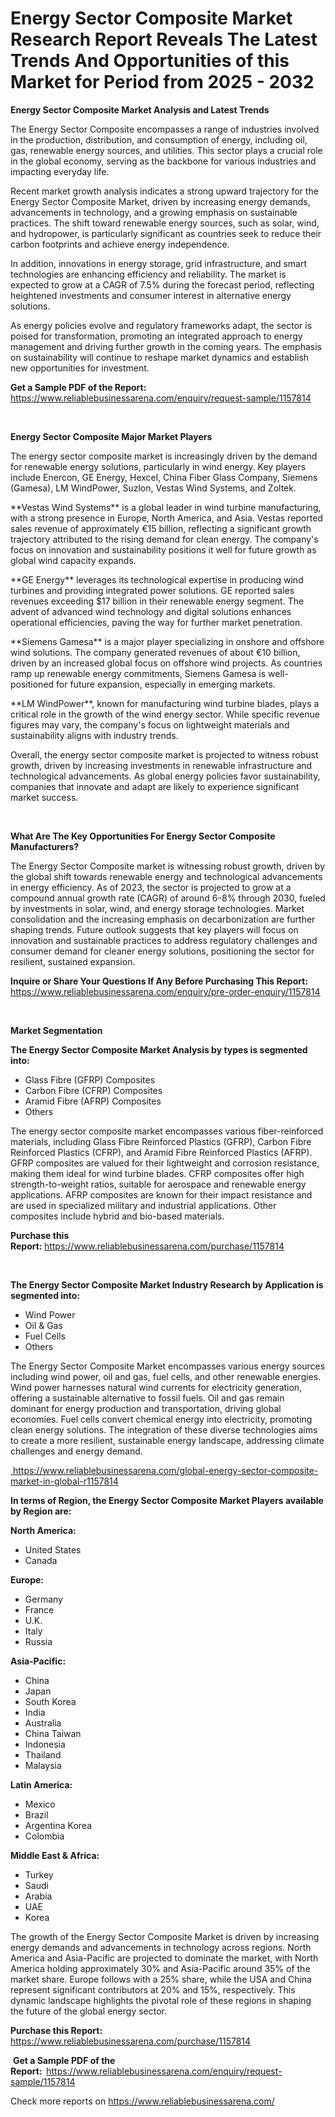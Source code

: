 <p><h1>Energy Sector Composite Market Research Report Reveals The Latest Trends And Opportunities of this Market for Period from 2025 - 2032</h1></p><p><strong>Energy Sector Composite Market Analysis and Latest Trends</strong></p>
<p><p>The Energy Sector Composite encompasses a range of industries involved in the production, distribution, and consumption of energy, including oil, gas, renewable energy sources, and utilities. This sector plays a crucial role in the global economy, serving as the backbone for various industries and impacting everyday life.</p><p>Recent market growth analysis indicates a strong upward trajectory for the Energy Sector Composite Market, driven by increasing energy demands, advancements in technology, and a growing emphasis on sustainable practices. The shift toward renewable energy sources, such as solar, wind, and hydropower, is particularly significant as countries seek to reduce their carbon footprints and achieve energy independence. </p><p>In addition, innovations in energy storage, grid infrastructure, and smart technologies are enhancing efficiency and reliability. The market is expected to grow at a CAGR of 7.5% during the forecast period, reflecting heightened investments and consumer interest in alternative energy solutions. </p><p>As energy policies evolve and regulatory frameworks adapt, the sector is poised for transformation, promoting an integrated approach to energy management and driving further growth in the coming years. The emphasis on sustainability will continue to reshape market dynamics and establish new opportunities for investment.</p></p>
<p><strong>Get a Sample PDF of the Report:&nbsp;</strong> <a href="https://www.reliablebusinessarena.com/enquiry/request-sample/1157814?utm_campaign=2514&utm_medium=2&utm_source=Github&utm_content=ia&utm_term=07042025&utm_id=energy-sector-composite">https://www.reliablebusinessarena.com/enquiry/request-sample/1157814</a></p>
<p>&nbsp;</p>
<p><strong>Energy Sector Composite Major Market Players</strong></p>
<p><p>The energy sector composite market is increasingly driven by the demand for renewable energy solutions, particularly in wind energy. Key players include Enercon, GE Energy, Hexcel, China Fiber Glass Company, Siemens (Gamesa), LM WindPower, Suzlon, Vestas Wind Systems, and Zoltek. </p><p>**Vestas Wind Systems** is a global leader in wind turbine manufacturing, with a strong presence in Europe, North America, and Asia. Vestas reported sales revenue of approximately €15 billion, reflecting a significant growth trajectory attributed to the rising demand for clean energy. The company's focus on innovation and sustainability positions it well for future growth as global wind capacity expands.</p><p>**GE Energy** leverages its technological expertise in producing wind turbines and providing integrated power solutions. GE reported sales revenues exceeding $17 billion in their renewable energy segment. The advent of advanced wind technology and digital solutions enhances operational efficiencies, paving the way for further market penetration.</p><p>**Siemens Gamesa** is a major player specializing in onshore and offshore wind solutions. The company generated revenues of about €10 billion, driven by an increased global focus on offshore wind projects. As countries ramp up renewable energy commitments, Siemens Gamesa is well-positioned for future expansion, especially in emerging markets.</p><p>**LM WindPower**, known for manufacturing wind turbine blades, plays a critical role in the growth of the wind energy sector. While specific revenue figures may vary, the company's focus on lightweight materials and sustainability aligns with industry trends.</p><p>Overall, the energy sector composite market is projected to witness robust growth, driven by increasing investments in renewable infrastructure and technological advancements. As global energy policies favor sustainability, companies that innovate and adapt are likely to experience significant market success.</p></p>
<p>&nbsp;</p>
<p><strong>What Are The Key Opportunities For Energy Sector Composite Manufacturers?</strong></p>
<p><p>The Energy Sector Composite market is witnessing robust growth, driven by the global shift towards renewable energy and technological advancements in energy efficiency. As of 2023, the sector is projected to grow at a compound annual growth rate (CAGR) of around 6-8% through 2030, fueled by investments in solar, wind, and energy storage technologies. Market consolidation and the increasing emphasis on decarbonization are further shaping trends. Future outlook suggests that key players will focus on innovation and sustainable practices to address regulatory challenges and consumer demand for cleaner energy solutions, positioning the sector for resilient, sustained expansion.</p></p>
<p><strong>Inquire or Share Your Questions If Any Before Purchasing This Report:</strong> <a href="https://www.reliablebusinessarena.com/enquiry/pre-order-enquiry/1157814?utm_campaign=2514&utm_medium=2&utm_source=Github&utm_content=ia&utm_term=07042025&utm_id=energy-sector-composite">https://www.reliablebusinessarena.com/enquiry/pre-order-enquiry/1157814</a></p>
<p>&nbsp;</p>
<p><strong>Market Segmentation</strong></p>
<p><strong>The Energy Sector Composite Market Analysis by types is segmented into:</strong></p>
<p><ul><li>Glass Fibre (GFRP) Composites</li><li>Carbon Fibre (CFRP) Composites</li><li>Aramid Fibre (AFRP) Composites</li><li>Others</li></ul></p>
<p><p>The energy sector composite market encompasses various fiber-reinforced materials, including Glass Fibre Reinforced Plastics (GFRP), Carbon Fibre Reinforced Plastics (CFRP), and Aramid Fibre Reinforced Plastics (AFRP). GFRP composites are valued for their lightweight and corrosion resistance, making them ideal for wind turbine blades. CFRP composites offer high strength-to-weight ratios, suitable for aerospace and renewable energy applications. AFRP composites are known for their impact resistance and are used in specialized military and industrial applications. Other composites include hybrid and bio-based materials.</p></p>
<p><strong>Purchase this Report:&nbsp;</strong><a href="https://www.reliablebusinessarena.com/purchase/1157814?utm_campaign=2514&utm_medium=2&utm_source=Github&utm_content=ia&utm_term=07042025&utm_id=energy-sector-composite">https://www.reliablebusinessarena.com/purchase/1157814</a></p>
<p>&nbsp;</p>
<p><strong>The Energy Sector Composite Market Industry Research by Application is segmented into:</strong></p>
<p><ul><li>Wind Power</li><li>Oil & Gas</li><li>Fuel Cells</li><li>Others</li></ul></p>
<p><p>The Energy Sector Composite Market encompasses various energy sources including wind power, oil and gas, fuel cells, and other renewable energies. Wind power harnesses natural wind currents for electricity generation, offering a sustainable alternative to fossil fuels. Oil and gas remain dominant for energy production and transportation, driving global economies. Fuel cells convert chemical energy into electricity, promoting clean energy solutions. The integration of these diverse technologies aims to create a more resilient, sustainable energy landscape, addressing climate challenges and energy demand.</p></p>
<p><a href="https://www.reliablebusinessarena.com/global-energy-sector-composite-market-in-global-r1157814?utm_campaign=2514&utm_medium=2&utm_source=Github&utm_content=ia&utm_term=07042025&utm_id=energy-sector-composite">&nbsp;https://www.reliablebusinessarena.com/global-energy-sector-composite-market-in-global-r1157814</a></p>
<p><strong>In terms of Region, the Energy Sector Composite Market Players available by Region are:</strong></p>
<p>
    <p> <strong> North America: </strong>
        <ul>
            <li>United States</li>
            <li>Canada</li>
        </ul>
        </p> 
    <p> <strong> Europe: </strong>
        <ul>
            <li>Germany</li>
            <li>France</li>
            <li>U.K.</li>
            <li>Italy</li>
            <li>Russia</li>
        </ul>
        </p> 
    <p> <strong> Asia-Pacific: </strong>
        <ul>
            <li>China</li>
            <li>Japan</li>
            <li>South Korea</li>
            <li>India</li>
            <li>Australia</li>
            <li>China Taiwan</li>
            <li>Indonesia</li>
            <li>Thailand</li>
            <li>Malaysia</li>
        </ul>
        </p> 
    <p> <strong> Latin America: </strong>
        <ul>
            <li>Mexico</li>
            <li>Brazil</li>
            <li>Argentina Korea</li>
            <li>Colombia</li>
        </ul>
        </p> 
    <p> <strong> Middle East & Africa: </strong>
        <ul>
            <li>Turkey</li>
            <li>Saudi</li>
            <li>Arabia</li>
            <li>UAE</li>
            <li>Korea</li>
        </ul>
    </p>
    </p>
<p><p>The growth of the Energy Sector Composite Market is driven by increasing energy demands and advancements in technology across regions. North America and Asia-Pacific are projected to dominate the market, with North America holding approximately 30% and Asia-Pacific around 35% of the market share. Europe follows with a 25% share, while the USA and China represent significant contributors at 20% and 15%, respectively. This dynamic landscape highlights the pivotal role of these regions in shaping the future of the global energy sector.</p></p>
<p><strong>Purchase this Report: </strong><a href="https://www.reliablebusinessarena.com/purchase/1157814?utm_campaign=2514&utm_medium=2&utm_source=Github&utm_content=ia&utm_term=07042025&utm_id=energy-sector-composite">https://www.reliablebusinessarena.com/purchase/1157814</a></p>
<p>&nbsp;<strong>Get a Sample PDF of the Report:&nbsp;&nbsp;</strong><a href="https://www.reliablebusinessarena.com/enquiry/request-sample/1157814?utm_campaign=2514&utm_medium=2&utm_source=Github&utm_content=ia&utm_term=07042025&utm_id=energy-sector-composite">https://www.reliablebusinessarena.com/enquiry/request-sample/1157814</a></p>
<p><strong></strong></p>
<p>Check more reports on <a href="https://www.reliablebusinessarena.com/?utm_campaign=2514&utm_medium=2&utm_source=Github&utm_content=ia&utm_term=07042025&utm_id=energy-sector-composite">https://www.reliablebusinessarena.com/</a></p>